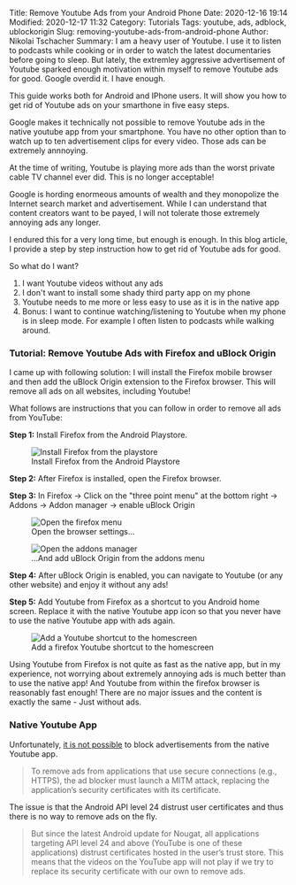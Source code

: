 Title: Remove Youtube Ads from your Android Phone
Date: 2020-12-16 19:14
Modified: 2020-12-17 11:32
Category: Tutorials
Tags: youtube, ads, adblock, ublockorigin
Slug: removing-youtube-ads-from-android-phone
Author: Nikolai Tschacher
Summary: I am a heavy user of Youtube. I use it to listen to podcasts while cooking or in order to watch the latest documentaries before going to sleep. But lately, the extremley aggressive advertisement of Youtube sparked enough motivation within myself to remove Youtube ads for good. Google overdid it. I have enough.

This guide works both for Android and IPhone users. It will show you how to get rid of Youtube ads on your smarthone in five easy steps.

Google makes it technically not possible to remove Youtube ads in the native youtube app from your smartphone. You have no other option than to watch up to ten advertisement clips for every video. Those ads can be extremely annnoying.

At the time of writing, Youtube is playing more ads than the worst private cable TV channel ever did. This is no longer acceptable!

Google is hording enormeous amounts of wealth and they monopolize the Internet search market and advertisement. While I can understand that content creators want to be payed, I will not tolerate those extremely annoying ads any longer.

I endured this for a very long time, but enough is enough. In this blog article, I provide a step by step instruction how to get rid of Youtube ads for good.

So what do I want?

1. I want Youtube videos without any ads
2. I don't want to install some shady third party app on my phone
3. Youtube needs to me more or less easy to use as it is in the native app
4. Bonus: I want to continue watching/listening to Youtube when my phone is in sleep mode. For example I often listen to podcasts while walking around.

### Tutorial: Remove Youtube Ads with Firefox and uBlock Origin

I came up with following solution: I will install the Firefox mobile browser and then add the uBlock Origin extension to the Firefox browser. This will remove all ads on all websites, including Youtube!

What follows are instructions that you can follow in order to remove all ads from YouTube:

**Step 1:** Install Firefox from the Android Playstore.

<figure>
    <img class="smallimg" src="{static}/images/android/install-firefox.png" alt="Install Firefox from the playstore" />
    <figcaption>Install Firefox from the Android Playstore</figcaption>
</figure>

**Step 2:** After Firefox is installed, open the Firefox browser.

**Step 3:** In Firefox -> Click on the "three point menu" at the bottom right -> Addons ->  Addon manager -> enable uBlock Origin

<figure>
    <img class="smallimg" src="{static}/images/android/firefox-menu.png" alt="Open the firefox menu" />
    <figcaption>Open the browser settings...</figcaption>
</figure>

<figure>
    <img class="smallimg" src="{static}/images/android/firefox-addons.png" alt="Open the addons manager" />
    <figcaption>...And add uBlock Origin from the addons menu</figcaption>
</figure>

**Step 4:** After uBlock Origin is enabled, you can navigate to Youtube (or any other website) and enjoy it without any ads!

**Step 5:** Add Youtube from Firefox as a shortcut to you Android home screen. Replace it with the native Youtube app icon so that you never have to use the native Youtube app with ads again.

<figure>
    <img class="smallimg" src="{static}/images/android/youtube-homescreen.png" alt="Add a Youtube shortcut to the homescreen" />
    <figcaption>Add a firefox Youtube shortcut to the homescreen</figcaption>
</figure>

Using Youtube from Firefox is not quite as fast as the native app, but in my experience, not worrying about extremely annoying ads is much better than to use the native app! And Youtube from within the firefox browser is reasonably fast enough! There are no major issues and the content is exactly the same - Just without ads.

### Native Youtube App

Unfortunately, [it is not possible](https://adlock.com/blog/how-to-block-youtube-ads-on-android/) to block advertisements from the native Youtube app.

> To remove ads from applications that use secure connections (e.g., HTTPS), the ad blocker must launch a MITM attack, replacing the application’s security certificates with its certificate.

The issue is that the Android API level 24 distrust user certificates and thus there is no way to remove ads on the fly.

> But since the latest Android update for Nougat, all applications targeting API level 24 and above (YouTube is one of these applications) distrust certificates hosted in the user’s trust store. This means that the videos on the YouTube app will not play if we try to replace its security certificate with our own to remove ads.